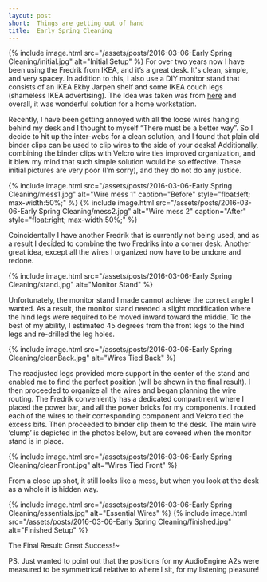 ```yaml
---
layout: post
short:  Things are getting out of hand
title:  Early Spring Cleaning
---
```

{% include image.html src="/assets/posts/2016-03-06-Early Spring Cleaning/initial.jpg" alt="Initial Setup" %}
For over two years now I have been using the Fredrik from IKEA, and it’s a great desk. It's clean, simple, and very spacey. In addition to this, I also use a DIY monitor stand that consists of an IKEA Ekby Jarpen shelf and some IKEA couch legs (shameless IKEA advertising). The Idea was taken was from <a href="http://www.ikeahackers.net/2013/09/triple-monitor-stand.html">here</a> and overall, it was wonderful solution for a home workstation.

Recently, I have been getting annoyed with all the loose wires hanging behind my desk and I thought to myself “There must be a better way”. So I decide to hit up the inter-webs for a clean solution, and I found that plain old binder clips can be used to clip wires to the side of your desks! Additionally, combining the binder clips with Velcro wire ties improved organization, and it blew my mind that such simple solution would be so effective. These initial pictures are very poor (I’m sorry), and they do not do any justice.

{% include image.html src="/assets/posts/2016-03-06-Early Spring Cleaning/mess1.jpg" alt="Wire mess 1" caption="Before" style="float:left; max-width:50%;" %}
{% include image.html src="/assets/posts/2016-03-06-Early Spring Cleaning/mess2.jpg" alt="Wire mess 2" caption="After" style="float:right; max-width:50%;" %}

Coincidentally I have another Fredrik that is currently not being used, and as a result I decided to combine the two Fredriks into a corner desk. Another great idea, except all the wires I organized now have to be undone and redone. 

{% include image.html src="/assets/posts/2016-03-06-Early Spring Cleaning/stand.jpg" alt="Monitor Stand" %}

Unfortunately, the monitor stand I made cannot achieve the correct angle I wanted. As a result, the monitor stand needed a slight modification where the hind legs were required to be moved inward toward the middle. To the best of my ability, I estimated 45 degrees from the front legs to the hind legs and re-drilled the leg holes.

{% include image.html src="/assets/posts/2016-03-06-Early Spring Cleaning/cleanBack.jpg" alt="Wires Tied Back" %}

The readjusted legs provided more support in the center of the stand and enabled me to find the perfect position (will be shown in the final result). I then proceeded to organize all the wires and began planning the wire routing. The Fredrik conveniently has a dedicated compartment where I placed the power bar, and all the power bricks for my components. I routed each of the wires to their corresponding component and Velcro tied the excess bits. Then proceeded to binder clip them to the desk. The main wire ‘clump’ is depicted in the photos below, but are covered when the monitor stand is in place.

{% include image.html src="/assets/posts/2016-03-06-Early Spring Cleaning/cleanFront.jpg" alt="Wires Tied Front" %}

From a close up shot, it still looks like a mess, but when you look at the desk as a whole it is hidden way. 

{% include image.html src="/assets/posts/2016-03-06-Early Spring Cleaning/essentials.jpg" alt="Essential Wires" %}
{% include image.html src="/assets/posts/2016-03-06-Early Spring Cleaning/finished.jpg" alt="Finished Setup" %}

The Final Result: Great Success!~ 

PS. Just wanted to point out that the positions for my AudioEngine A2s were measured to be symmetrical relative to where I sit, for my listening pleasure!

